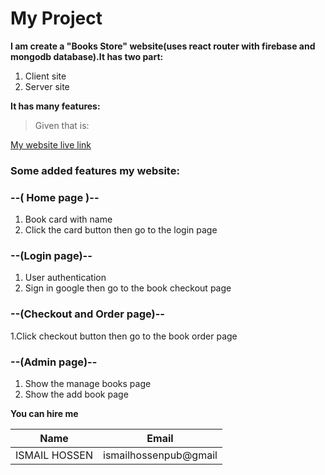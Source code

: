 # My Project
**I am create a "Books Store" website(uses react router with firebase and mongodb database).It has two part:**
1. Client site
2. Server site

**It has many features:**
>Given that is:

[My website live link](https://auth-recap-project-5e858.web.app/)

### Some added features my website:
### --( Home page )--
1. Book card with  name
2. Click the card button then go to the login page

### --(Login page)--
1. User authentication
2. Sign in google then go to the book checkout page 

### --(Checkout and Order page)--
1.Click checkout button then go to the book order page
### --(Admin page)--
1. Show the manage books page 
2. Show the add book page

**You can hire me**

|Name| Email |
|---------|---------------|
|ISMAIL HOSSEN| ismailhossenpub@gmail| 
